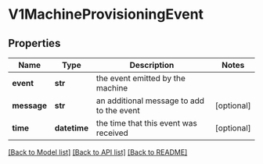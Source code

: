 # V1MachineProvisioningEvent

## Properties
Name | Type | Description | Notes
------------ | ------------- | ------------- | -------------
**event** | **str** | the event emitted by the machine | 
**message** | **str** | an additional message to add to the event | [optional] 
**time** | **datetime** | the time that this event was received | [optional] 

[[Back to Model list]](../README.md#documentation-for-models) [[Back to API list]](../README.md#documentation-for-api-endpoints) [[Back to README]](../README.md)


